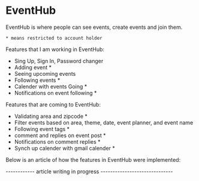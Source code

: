 # EventHub
EventHub is where people can see events, create events and join them. 

    * means restricted to account holder

Features that I am working in EventHub:
  - Sing Up, Sign In, Password changer
  - Adding event *
  - Seeing upcoming events
  - Following events *
  - Calender with events Going *
  - Notifications on event following *


Features that are coming to EventHub:
  - Validating area and zipcode *
  - Filter events based on area, theme, date, event planner, and event name
  - Following event tags * 
  - comment and replies on event post *
  - Notifications on comment replies *
  - Synch up calender with gmail calender *





Below is an article of how the features in EventHub were implemented: 
  
------------  article writing in progress ------------------------------
